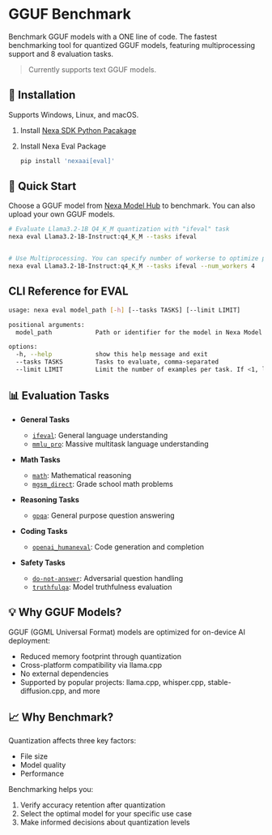 # GGUF Benchmark
Benchmark GGUF models with a ONE line of code. The fastest benchmarking tool for quantized GGUF models, featuring multiprocessing support and 8 evaluation tasks.

> Currently supports text GGUF models.

## 🔧 Installation

Supports Windows, Linux, and macOS.

1. Install [Nexa SDK Python Pacakage](https://github.com/NexaAI/nexa-sdk?tab=readme-ov-file#installation---python-package)

2. Install Nexa Eval Package
    ```bash
    pip install 'nexaai[eval]'
    ```


## 🚀 Quick Start

Choose a GGUF model from [Nexa Model Hub](https://nexa.ai/models) to benchmark. You can also upload your own GGUF models.

```bash
# Evaluate Llama3.2-1B Q4_K_M quantization with "ifeval" task
nexa eval Llama3.2-1B-Instruct:q4_K_M --tasks ifeval


# Use Multiprocessing. You can specify number of workerse to optimize performance.
nexa eval Llama3.2-1B-Instruct:q4_K_M --tasks ifeval --num_workers 4
```

## CLI Reference for EVAL

```bash
usage: nexa eval model_path [-h] [--tasks TASKS] [--limit LIMIT]

positional arguments:
  model_path            Path or identifier for the model in Nexa Model Hub. Text after 'nexa run'.

options:
  -h, --help            show this help message and exit
  --tasks TASKS         Tasks to evaluate, comma-separated
  --limit LIMIT         Limit the number of examples per task. If <1, limit is a percentage of the total number of examples.
```

## 📊 Evaluation Tasks

- **General Tasks**
  - [`ifeval`](https://arxiv.org/abs/2311.07911): General language understanding
  - [`mmlu_pro`](https://arxiv.org/abs/2406.01574): Massive multitask language understanding

- **Math Tasks**
  - [`math`](https://arxiv.org/pdf/2103.03874): Mathematical reasoning
  - [`mgsm_direct`](https://arxiv.org/abs/2210.03057): Grade school math problems

- **Reasoning Tasks**
  - [`gpqa`](https://arxiv.org/abs/2311.12022): General purpose question answering

- **Coding Tasks**
  - [`openai_humaneval`](https://arxiv.org/abs/2107.03374): Code generation and completion

- **Safety Tasks**
  - [`do-not-answer`](https://aclanthology.org/2024.findings-eacl.61): Adversarial question handling
  - [`truthfulqa`](https://arxiv.org/abs/2109.07958): Model truthfulness evaluation


## 💡 Why GGUF Models?

GGUF (GGML Universal Format) models are optimized for on-device AI deployment:
- Reduced memory footprint through quantization
- Cross-platform compatibility via llama.cpp
- No external dependencies
- Supported by popular projects: llama.cpp, whisper.cpp, stable-diffusion.cpp, and more

## 📈 Why Benchmark?

Quantization affects three key factors:
- File size
- Model quality
- Performance

Benchmarking helps you:
1. Verify accuracy retention after quantization
2. Select the optimal model for your specific use case
3. Make informed decisions about quantization levels
